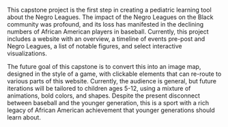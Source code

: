 This capstone project is the first step in creating a pediatric learning tool about the Negro Leagues. The impact of the Negro Leagues on the Black community was profound, and its loss has manifested in the declining numbers of African American players in baseball. Currently, this project includes a website with an overview, a timeline of events pre-post and Negro Leagues, a list of notable figures, and select interactive visualizations. 

The future goal of this capstone is to convert this into an image map, designed in the style of a game, with clickable elements that can re-route to various parts of this website. Currently, the audience is general, but future iterations will be tailored to children ages 5-12, using a mixture of animations, bold colors, and shapes. Despite the present disconnect between baseball and the younger generation, this is a sport with a rich legacy of African American achievement that younger generations should learn about. 





